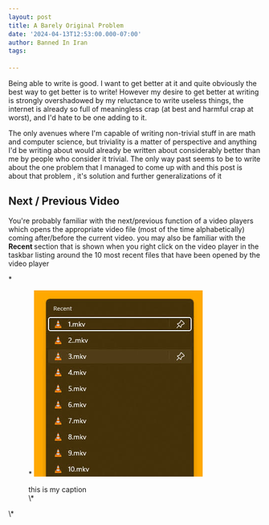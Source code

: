 ```yaml
---
layout: post
title: A Barely Original Problem
date: '2024-04-13T12:53:00.000-07:00'
author: Banned In Iran
tags:

---
```



<p style="text-align: left;">Being able to write is good. I want to get better at it and quite obviously the best way to get better is to write! However my desire to get better at writing is strongly overshadowed by my reluctance to write useless things, the internet is already so full of meaningless crap (at best and harmful crap at worst), and I'd hate to be one adding to it.</p><p style="text-align: left;">The only avenues where I'm capable of writing non-trivial stuff in are math and computer science, but triviality is a matter of perspective and anything I'd be writing about would already be written about considerably better than me by people who consider it trivial. The only way past seems to be to write about the one problem that I managed to come up with and this post is about that problem , it's solution and further generalizations of it</p><h2 style="text-align: left;">Next / Previous Video</h2><p style="text-align: left;">You're probably familiar with the next/previous function of a video players which opens the appropriate video file (most of the time alphabetically) coming after/before the current video. you may also be familiar with the <b>Recent </b>section that is shown when you right click on the video player in the taskbar listing around the 10 most recent files that have been opened by the video player
</p> 

\*<figure>\*
![example of some recent files](/assets/img/Recent.jpg)
<figcaption>this is my caption</figcaption>
\*</figure>\*
